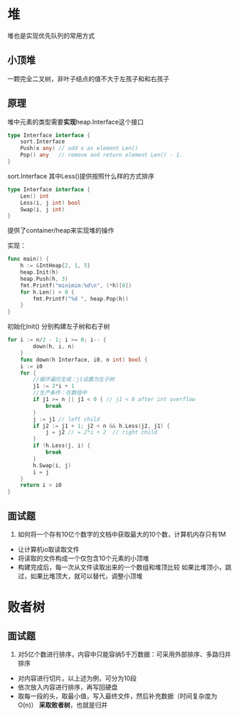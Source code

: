 # 堆
堆也是实现优先队列的常用方式
## 小顶堆
一颗完全二叉树，非叶子结点的值不大于左孩子和和右孩子
## 原理
堆中元素的类型需要**实现**heap.Interface这个接口
```go
type Interface interface {
	sort.Interface
	Push(x any) // add x as element Len()
	Pop() any   // remove and return element Len() - 1.
}
```
sort.Interface
其中Less()提供按照什么样的方式排序
```go
type Interface interface {
    Len() int
    Less(i, j int) bool
    Swap(i, j int)
}
```
提供了container/heap来实现堆的操作

实现：

```go
func main() {
	h := &IntHeap{2, 1, 5}
	heap.Init(h)
	heap.Push(h, 3)
	fmt.Printf("minimim:%d\n", (*h)[0])
	for h.Len() > 0 {
		fmt.Printf("%d ", heap.Pop(h))
	}
}
```

初始化Init()
分别构建左子树和右子树
```go
for i := n/2 - 1; i >= 0; i-- {
		down(h, i, n)
	}
    func down(h Interface, i0, n int) bool {
	i := i0
	for {
        //循环遍历生成：j1设置为左子树
		j1 := 2*i + 1
        //生产条件：在数组中
		if j1 >= n || j1 < 0 { // j1 < 0 after int overflow
			break
		}
		j := j1 // left child
		if j2 := j1 + 1; j2 < n && h.Less(j2, j1) {
			j = j2 // = 2*i + 2  // right child
		}
		if !h.Less(j, i) {
			break
		}
		h.Swap(i, j)
		i = j
	}
	return i > i0
}
```

## 面试题
1. 如何将一个存有10亿个数字的文档中获取最大的10个数，计算机内存只有1M
- 让计算机io取读取文件
- 将读取的文件构成一个仅包含10个元素的小顶堆
- 构建完成后，每一次从文件读取出来的一个数组和堆顶比较
如果比堆顶小，跳过，如果比堆顶大，就可以替代，调整小顶堆
# 败者树

## 面试题
1. 对5亿个数进行排序，内容中只能容纳5千万数据：可采用外部排序、多路归并排序
- 对内容进行切片，以上述为例，可分为10段
- 依次放入内容进行排序，再写回硬盘
- 取每一段的头，取最小值，写入最终文件，然后补充数据（时间复杂度为O(n)）
**采取败者树**，也就是归并
